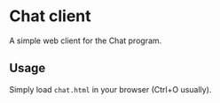 # Chat client
A simple web client for the Chat program.

## Usage
Simply load `chat.html` in your browser (Ctrl+O usually).


